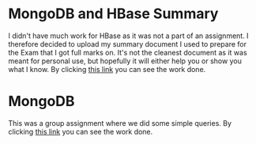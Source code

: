 # MongoDB and HBase Summary
I didn't have much work for HBase as it was not a part of an assignment. I therefore decided to upload my summary document I used to prepare for the Exam that I got full marks on. It's not the cleanest document as it was meant for personal use, but hopefully it will either help you or show you what I know. By clicking [this link](https://github.com/Jonashellevang/IE_MBD_2020/blob/master/NoSQL%20(MongoDB%2CHBase)/MongoDB%20and%20HBase%20Summary.pdf) you can see the work done.

# MongoDB
This was a group assignment where we did some simple queries. By clicking [this link](https://github.com/Jonashellevang/IE_MBD_2020/blob/master/NoSQL%20(MongoDB%2CHBase)/MongoDB.pdf) you can see the work done.
